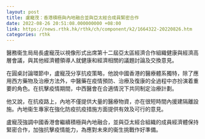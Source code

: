 ```yaml
---
layout: post
title: 盧寵茂：香港積極與內地融合並與亞太經合成員緊密合作
date: 2022-08-26 20:51:08.000000000 +08:00
link: https://news.rthk.hk/rthk/ch/component/k2/1664322-20220826.htm
categories: rthk
---
```


醫務衞生局局長盧寵茂以視像形式出席第十二屆亞太區經濟合作組織健康與經濟高層會議，與其他經濟體領導人就健康和經濟相關的議題討論及交換意見。
 
在圓桌討論環節中，盧寵茂分享抗疫策略，他說中國香港的醫療體系獨特，除了應用西方藥物及治療方法外，中醫藥在疫情預防、治療及復康的全過程中亦扮演着重要的角色。在抗擊疫情期間，中西醫會在合適情況下共同制定治療計劃。
 
他又說，在抗疫路上，內地不僅提供大量的醫療物資，亦在很短時間內援建隔離設施。內地衞生專家在強化防疫抗疫措施方面提供有效及可行的意見。
 
盧寵茂強調中國香港會繼續積極與內地融合，並與亞太經合組織的成員經濟體保持緊密合作，加強抗擊疫情能力，為應對未來的衞生挑戰作好準備。

